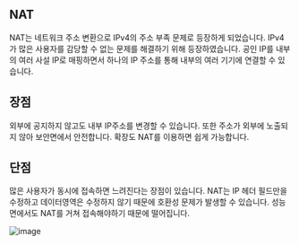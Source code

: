 ## NAT
NAT는 네트워크 주소 변환으로 IPv4의 주소 부족 문제로 등장하게 되었습니다. IPv4가 많은 사용자를 감당할 수 없는 문제를 해결하기 위해 등장하였습니다. 공인 IP를 내부의 여러 사설 IP로 매핑하면서 하나의 IP 주소를 통해 내부의 여러 기기에 연결할 수 있습니다. 

## 장점
외부에 공지하지 않고도 내부 IP주소를 변경할 수 있습니다. 또한 주소가 외부에 노출되지 않아 보안면에서 안전합니다. 확장도 NAT를 이용하면 쉽게 가능합니다.

## 단점
많은 사용자가 동시에 접속하면 느려진다는 장점이 있습니다. NAT는 IP 헤더 필드만을 수정하고 데이터영역은 수정하지 않기 때문에 호환성 문제가 발생할 수 있습니다. 성능 면에서도 NAT를 거쳐 접속해야하기 때문에 떨어집니다.

![image](https://github.com/kwYoohae/CS-Study/assets/43626362/8bd8c131-88ce-44f8-9779-68f2c70a5961)

